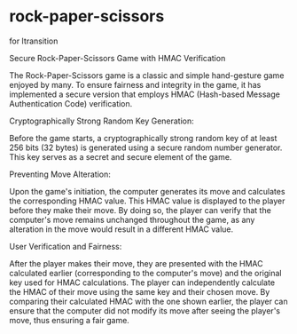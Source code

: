 # rock-paper-scissors
for Itransition

Secure Rock-Paper-Scissors Game with HMAC Verification

The Rock-Paper-Scissors game is a classic and simple hand-gesture game enjoyed by many. To ensure fairness and integrity in the game, it has implemented a secure version that employs HMAC (Hash-based Message Authentication Code) verification.

Cryptographically Strong Random Key Generation:

Before the game starts, a cryptographically strong random key of at least 256 bits (32 bytes) is generated using a secure random number generator. This key serves as a secret and secure element of the game.

Preventing Move Alteration:

Upon the game's initiation, the computer generates its move and calculates the corresponding HMAC value. This HMAC value is displayed to the player before they make their move. By doing so, the player can verify that the computer's move remains unchanged throughout the game, as any alteration in the move would result in a different HMAC value.

User Verification and Fairness:

After the player makes their move, they are presented with the HMAC calculated earlier (corresponding to the computer's move) and the original key used for HMAC calculations. The player can independently calculate the HMAC of their move using the same key and their chosen move. By comparing their calculated HMAC with the one shown earlier, the player can ensure that the computer did not modify its move after seeing the player's move, thus ensuring a fair game.

